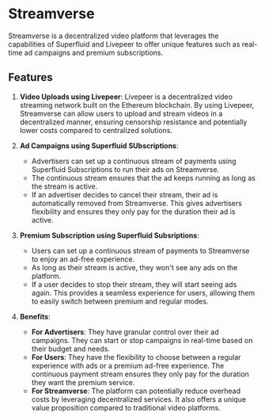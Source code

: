 # Streamverse 

Streamverse is a decentralized video platform that leverages the capabilities of Superfluid and Livepeer to offer unique features such as real-time ad campaigns and premium subscriptions.

## Features

1. **Video Uploads using Livepeer**: Livepeer is a decentralized video streaming network built on the Ethereum blockchain. By using Livepeer, Streamverse can allow users to upload and stream videos in a decentralized manner, ensuring censorship resistance and potentially lower costs compared to centralized solutions.

2. **Ad Campaigns using Superfluid SUbscriptions**:
   - Advertisers can set up a continuous stream of payments using Superfluid Subscriptions to run their ads on Streamverse.
   - The continuous stream ensures that the ad keeps running as long as the stream is active.
   - If an advertiser decides to cancel their stream, their ad is automatically removed from Streamverse. This gives advertisers flexibility and ensures they only pay for the duration their ad is active.

3. **Premium Subscription using Superfluid Subsriptions**:
   - Users can set up a continuous stream of payments to Streamverse to enjoy an ad-free experience.
   - As long as their stream is active, they won't see any ads on the platform.
   - If a user decides to stop their stream, they will start seeing ads again. This provides a seamless experience for users, allowing them to easily switch between premium and regular modes.

4. **Benefits**:
   - **For Advertisers**: They have granular control over their ad campaigns. They can start or stop campaigns in real-time based on their budget and needs.
   - **For Users**: They have the flexibility to choose between a regular experience with ads or a premium ad-free experience. The continuous payment stream ensures they only pay for the duration they want the premium service.
   - **For Streamverse**: The platform can potentially reduce overhead costs by leveraging decentralized services. It also offers a unique value proposition compared to traditional video platforms.
